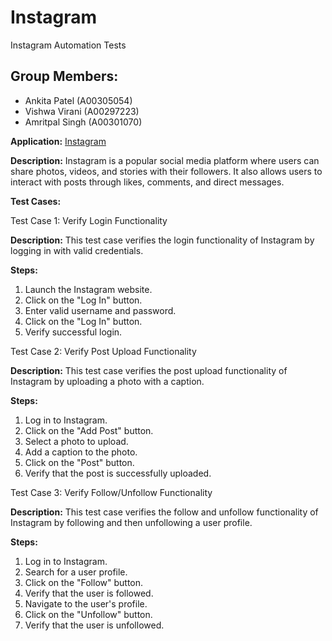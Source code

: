 # Instagram
Instagram Automation Tests

## Group Members:

- Ankita Patel (A00305054)
- Vishwa Virani (A00297223)
- Amritpal Singh (A00301070)

**Application:**
[Instagram](https://www.instagram.com/)

**Description:**
Instagram is a popular social media platform where users can share photos, videos, and stories with their followers. It also allows users to interact with posts through likes, comments, and direct messages.

**Test Cases:**

Test Case 1: Verify Login Functionality

**Description:** This test case verifies the login functionality of Instagram by logging in with valid credentials.

**Steps:**
  1. Launch the Instagram website.
  2. Click on the "Log In" button.
  3. Enter valid username and password.
  4. Click on the "Log In" button.
  5. Verify successful login.

Test Case 2: Verify Post Upload Functionality

**Description:** This test case verifies the post upload functionality of Instagram by uploading a photo with a caption.

**Steps:**
  1. Log in to Instagram.
  2. Click on the "Add Post" button.
  3. Select a photo to upload.
  4. Add a caption to the photo.
  5. Click on the "Post" button.
  6. Verify that the post is successfully uploaded.

Test Case 3: Verify Follow/Unfollow Functionality

**Description:** This test case verifies the follow and unfollow functionality of Instagram by following and then unfollowing a user profile.

**Steps:**
  1. Log in to Instagram.
  2. Search for a user profile.
  3. Click on the "Follow" button.
  4. Verify that the user is followed.
  5. Navigate to the user's profile.
  6. Click on the "Unfollow" button.
  7. Verify that the user is unfollowed.
